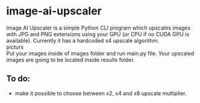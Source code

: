 # image-ai-upscaler

Image AI Upscaler is a simple Python CLI program which upscales images with JPG and PNG extensions using your GPU (or CPU if no CUDA GPU is available). Currently it has a hardcoded x4 upscale algorithm. \
picturs\
Put your images inside of images folder and run main.py file. Your upscaled images are going to be located inside results folder.

## To do:

- make it possible to choose between x2, x4 and x8 upscale multiplier.
